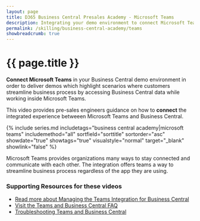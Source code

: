 ```yaml
---
layout: page
title: D365 Business Central Presales Academy - Microsoft Teams 
description: Integrating your demo environment to connect Microsoft Teams with Business Central
permalink: /skilling/business-central-academy/teams 
showbreadcrumb: true
---
```


# {{ page.title }}

**Connect Microsoft Teams** in your Business Central demo environment in order to deliver demos which highlight scenarios where customers streamline business process by accessing Business Central data while working inside Microsoft Teams. 

This video provides pre-sales engineers guidance on how to **connect** the integrated experience betweeen Microsoft Teams and Business Central.

{% include series.md 
    includetags="business central academy|microsoft teams" includemethod="all" 
    sortfield="sorttitle" sortorder="asc" showdate="true" showtags="true" 
    visualstyle="normal" target="_blank" showlink="false"
%}

Microsoft Teams provides organizations many ways to stay connected and communicate with each other. The integration offers teams a way to streamline business process regardless of the app they are using.

### Supporting Resources for these videos

* <a href="https://learn.microsoft.com/en-us/dynamics365/business-central/admin-teams-integration" target="_blank">Read more about Managing the Teams Integration for Business Central
* <a href="https://learn.microsoft.com/en-us/dynamics365/business-central/teams-faq?tabs=general" target="_blank">Visit the Teams and Business Central FAQ
* <a href="https://learn.microsoft.com/en-us/dynamics365/business-central/admin-teams-troubleshooting" target="_blank">Troubleshooting Teams and Business Central

